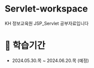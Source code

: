 # Servlet-workspace

KH 정보교육원 JSP_Servlet 공부자료입니다

# :calendar: 학습기간

- 2024.05.30.목 ~ 2024.06.20.목 (예정)
